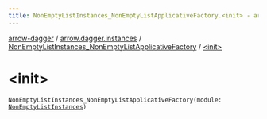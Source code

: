 ```yaml
---
title: NonEmptyListInstances_NonEmptyListApplicativeFactory.<init> - arrow-dagger
---
```


[arrow-dagger](../../index.html) / [arrow.dagger.instances](../index.html) / [NonEmptyListInstances_NonEmptyListApplicativeFactory](index.html) / [&lt;init&gt;](./-init-.html)

# &lt;init&gt;

`NonEmptyListInstances_NonEmptyListApplicativeFactory(module: `[`NonEmptyListInstances`](../-non-empty-list-instances/index.html)`)`